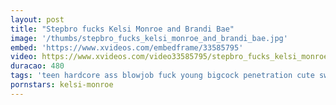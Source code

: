 ```yaml
---
layout: post
title: "Stepbro fucks Kelsi Monroe and Brandi Bae"
image: '/thumbs/stepbro_fucks_kelsi_monroe_and_brandi_bae.jpg'
embed: 'https://www.xvideos.com/embedframe/33585795'
video: https://www.xvideos.com/video33585795/stepbro_fucks_kelsi_monroe_and_brandi_bae
duracao: 480
tags: 'teen hardcore ass blowjob fuck young bigcock penetration cute sweet innocent streching big-cock big-dick huge-cock big-penis'
pornstars: kelsi-monroe
---
```

